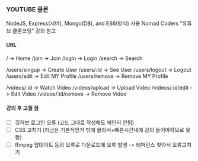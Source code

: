 ### YOUTUBE 클론

NodeJS, Express(서버), Mongo(DB), and ES6(방식) 사용
Nomad Coders "유튜브 클론코딩" 강의 참고

#### URL

/ -> Home
/join -> Join
/login -> Login
/search -> Search

/users/singup -> Create User
/users/:id -> See User
/users/logout -> Logout
/users/edit -> Edit MY Profile
/users/remove -> Remove MY Profile

/videos/:id -> Watch Video
/videos/upload -> Upload Video
/videos/:id/edit -> Edit Video
/videos/:id/remove -> Remove Video

#### 강의 후 고칠 점

- [ ] 깃허브 로그인 오류 (코드 그대로 작성해도 왜인지 안됨)
- [ ] CSS 고치기 (지금은 기본적인거 밖에 몰라서+빠른시간내에 강의 들어야하므로 못함)
- [ ] ffmpeg 업데이트 등의 오류로 다운로드에 오류 발생 -> 레퍼런스 찾아서 오류고치기
